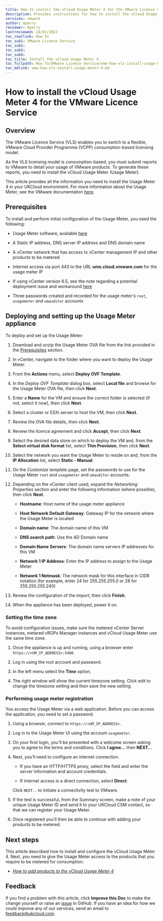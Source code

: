 ```yaml
---
title: How to install the vCloud Usage Meter 4 for the VMware Licence Service
description: Provides instructions for how to install the vCloud Usage Meter 4 for the VMware Licence Service (VLS)
services: vmware
author: mperry
reviewer: mperry
lastreviewed: 24/01/2022
toc_rootlink: How To
toc_sub1: VMware Licence Service
toc_sub2:
toc_sub3:
toc_sub4:
toc_title: Install the vCloud Usage Meter 4
toc_fullpath: How To/VMware Licence Service/vmw-how-vls-install-usage-meter-4.md
toc_mdlink: vmw-how-vls-install-usage-meter-4.md
---
```


# How to install the vCloud Usage Meter 4 for the VMware Licence Service

## Overview

The VMware Licence Service (VLS) enables you to switch to a flexible, VMware Cloud Provider Programme (VCPP) consumption-based licensing model.

As the VLS licensing model is consumption-based, you must submit reports to VMware to detail your usage of VMware products. To generate these reports, you need to install the vCloud Usage Meter (Usage Meter).

This article provides all the information you need to install the Usage Meter 4 in your UKCloud environment. For more information about the Usage Meter, see the VMware documentation [here](https://docs.vmware.com/en/vCloud-Usage-Meter/4.5/Getting-Started-vCloud-Usage-Meter/GUID-AE1277B2-6B5A-4CAE-832A-DF89C1BD71DC.html).

## Prerequisites

To install and perform initial configuration of the Usage Meter, you need the following:

- Usage Meter software, available [here](https://cas.cor00005.ukcloud.com/Docs/UKCloud_VLS/UsageMeter4x.zip?AWSAccessKeyId=438-1048-5-aefff7-1&Expires=1674593692&Signature=lQPfSuNylwxGS8bd9E%2BIG8L4BcA%3D)

- A Static IP address, DNS server IP address and DNS domain name

- A vCenter network that has access to vCenter management IP and other products to be metered

- Internet access via port 443 to the URL **ums.cloud.vmware.com** for the usage meter IP

- If using vCenter version 6.5, see the note regarding a potential deployment issue and workaround [here](https://kb.vmware.com/s/article/85154)

- Three passwords created and recorded for the usage meter's `root`, `usagemeter` and `umauditor` accounts

## Deploying and setting up the Usage Meter appliance

To deploy and set up the Usage Meter:

1. Download and unzip the Usage Meter OVA file from the link provided in the [Prerequisites](#prerequisites) section.

2. In vCenter, navigate to the folder where you want to deploy the Usage Meter.

3. From the **Actions** menu, select **Deploy OVF Template**.

4. In the *Deploy OVF Template* dialog box, select **Local file** and browse for the Usage Meter OVA file, then click **Next**.

5. Enter a **Name** for the VM and ensure the correct folder is selected (if not, select it now), then click **Next**.

6. Select a cluster or ESXi server to host the VM, then click **Next**.

7. Review the OVA file details, then click **Next**.

8. Review the licence agreement and click **Accept**, then click **Next**.

9. Select the desired data store on which to deploy the VM and, from the **Select virtual disk format** list, select **Thin Provision**, then click **Next**.

10. Select the network you want the Usage Meter to reside on and, from the **IP Allocation** list, select **Static - Manual**.

11. On the *Customize template* page, set the passwords to use for the Usage Meter `root` and `usagemeter` and `umauditor` accounts.

12. Depending on the vCenter client used, expand the *Networking Properties* section and enter the following information (where possible), then click **Next**.

    - **Hostname**: Host name of the usage meter appliance
    
    - **Host Network Default Gateway**: Gateway IP for the network where the Usage Meter is located

    - **Domain name**: The domain name of this VM

    - **DNS search path**: Use the AD Domain name

    - **Domain Name Servers**: The domain name servers IP addresses for this VM
    
    - **Network 1 IP Address**: Enter the IP address to assign to the Usage Meter

    - **Network 1 Netmask**: The network mask for this interface in CIDR notation (for example, enter 24 for 255.255.255.0 or 28 for 255.255.255.240)

13. Review the configuration of the import, then click **Finish**.

14. When the appliance has been deployed, power it on.

### Setting the time zone

To avoid configuration issues, make sure the metered vCenter Server instances, metered vROPs Manager instances and vCloud Usage Meter use the same time zone.

1. Once the appliance is up and running, using a browser enter `https://<UM_IP_ADDRESS>:5480`.

2. Log in using the root account and password.

3. In the left menu select the **Time** option.

4. The right window will show the current timezone setting. Click edit to change the timezone setting and then save the new setting.

### Performing usage meter registration

You access the Usage Meter via a web application. Before you can access the application, you need to set a password.

1. Using a browser, connect to `https://<UM_IP_ADDRESS>`.

2. Log in to the Usage Meter UI using the account `usagemeter`.

3. On your first login, you'll be presented with a welcome screen asking you to agree to the terms and conditions. Click **I agree...** then **NEXT..**.

4. Next, you'll need to configure an internet connection.

   - If you have an HTTP/HTTPS proxy, select the field and enter the server information and account credentials.

   - If internet access is a direct connection, select **Direct**.

   Click `NEXT..` to initiate a connectivity test to VMware.

5. If the test is successful, from the Summary screen, make a note of your unique Usage Meter ID and send it to your UKCloud CSM contact, so that we can register your Usage Meter.

6. Once registered you'll then be able to continue with adding your products to be metered.

## Next steps

This article described how to install and configure the vCloud Usage Meter 4. Next, you need to give the Usage Meter access to the products that you require to be metered for consumption.

- [*How to add products to the vCloud Usage Meter 4*](vmw-how-vls-add-products-4.md)

## Feedback

If you find a problem with this article, click **Improve this Doc** to make the change yourself or raise an [issue](https://github.com/UKCloud/documentation/issues) in GitHub. If you have an idea for how we could improve any of our services, send an email to <feedback@ukcloud.com>.
